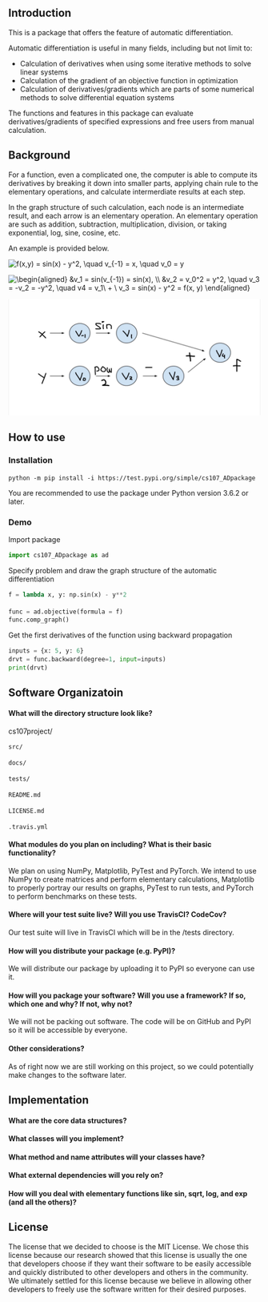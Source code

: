 ## Introduction
This is a package that offers the feature of automatic differentiation. 

Automatic differentiation is useful in many fields, including but not limit to:
- Calculation of derivatives when using some iterative methods to solve linear systems
- Calculation of the gradient of an objective function in optimization
- Calculation of derivatives/gradients which are parts of some numerical methods to solve differential equation systems

The functions and features in this package can evaluate derivatives/gradients of specified expressions and free users from manual calculation.


## Background

For a function, even a complicated one, the computer is able to compute its derivatives by breaking it down into smaller parts, applying chain rule to the elementary operations, and calculate intermerdiate results at each step. 

In the graph structure of such calculation, each node is an intermediate result, and each arrow is an elementary operation. An elementary operation are such as addition, subtraction, multiplication, division, or taking exponential, log, sine, cosine, etc. 

An example is provided below.

<img src="https://latex.codecogs.com/svg.latex?f(x,y)&space;=&space;sin(x)&space;-&space;y^2,&space;\quad&space;v_{-1}&space;=&space;x,&space;\quad&space;v_0&space;=&space;y" title="f(x,y) = sin(x) - y^2, \quad v_{-1} = x, \quad v_0 = y" /></a>

<img src="https://latex.codecogs.com/svg.latex?\begin{aligned}&space;&v_1&space;=&space;sin(v_{-1})&space;=&space;sin(x),&space;\\&space;&v_2&space;=&space;v_0^2&space;=&space;y^2,&space;\quad&space;v_3&space;=&space;-v_2&space;=&space;-y^2,&space;\quad&space;v4&space;=&space;v_1\&space;&plus;&space;\&space;v_3&space;=&space;sin(x)&space;-&space;y^2&space;=&space;f(x,&space;y)&space;\end{aligned}" title="\begin{aligned} &v_1 = sin(v_{-1}) = sin(x), \\ &v_2 = v_0^2 = y^2, \quad v_3 = -v_2 = -y^2, \quad v4 = v_1\ + \ v_3 = sin(x) - y^2 = f(x, y) \end{aligned}" /></a>

![AD_example.png](AD_example.png)


## How to use

### Installation

```
python -m pip install -i https://test.pypi.org/simple/cs107_ADpackage
```

You are recommended to use the package under Python version 3.6.2 or later. 

###  Demo

Import package

```python
import cs107_ADpackage as ad
```

Specify problem and draw the graph structure of the automatic differentiation

```python
f = lambda x, y: np.sin(x) - y**2

func = ad.objective(formula = f)
func.comp_graph()
```

Get the first derivatives of the function using backward propagation

```python
inputs = {x: 5, y: 6}
drvt = func.backward(degree=1, input=inputs)
print(drvt)
```


## Software Organizatoin

#### What will the directory structure look like?
cs107project/

    src/
  
    docs/
  
    tests/
  
    README.md
  
    LICENSE.md
  
    .travis.yml

#### What modules do you plan on including? What is their basic functionality?
We plan on using NumPy, Matplotlib, PyTest and PyTorch. We intend to use NumPy to create matrices and perform elementary calculations, Matplotlib to properly portray our results on graphs, PyTest to run tests, and PyTorch to perform benchmarks on these tests.

#### Where will your test suite live? Will you use TravisCI? CodeCov?
Our test suite will live in TravisCI which will be in the /tests directory.

#### How will you distribute your package (e.g. PyPI)?
We will distribute our package by uploading it to PyPI so everyone can use it.

#### How will you package your software? Will you use a framework? If so, which one and why? If not, why not?
We will not be packing out software. The code will be on GitHub and PyPI so it will be accessible by everyone.

#### Other considerations?
As of right now we are still working on this project, so we could potentially make changes to the software later.

## Implementation

#### What are the core data structures?

#### What classes will you implement?

#### What method and name attributes will your classes have?

#### What external dependencies will you rely on?

#### How will you deal with elementary functions like sin, sqrt, log, and exp (and all the others)?


## License

The license that we decided to choose is the MIT License. We chose this license because our research showed that this license is usually the one that developers choose if they want their software to be easily accessible and quickly distributed to other developers and others in the community. We ultimately settled for this license because we believe in allowing other developers to freely use the software written for their desired purposes.
